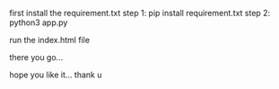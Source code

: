 first install the requirement.txt 
step 1: 
pip install requirement.txt
step 2:
python3 app.py

run the index.html file

there you go...

hope you like it... thank u
